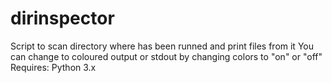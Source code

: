 # dirinspector
Script to scan directory where has been runned and print files from it
You can change to coloured output or stdout by changing colors to "on" or "off"
Requires:
Python 3.x
